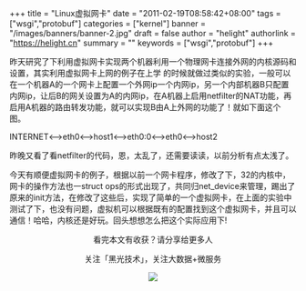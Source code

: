 +++
title = "Linux虚拟网卡"
date = "2011-02-19T08:58:42+08:00"
tags = ["wsgi","protobuf"]
categories = ["kernel"]
banner = "/images/banners/banner-2.jpg"
draft = false
author = "helight"
authorlink = "https://helight.cn"
summary = ""
keywords = ["wsgi","protobuf"]
+++

昨天研究了下利用虚拟网卡实现两个机器利用一个物理网卡连接外网的内核源码和设置，其实利用虚拟网卡上网的例子在上学 的时候就做过类似的实验，一般可以在一个机器A的一个网卡上配置一个外网ip一个内网ip，另一个内部机器B只配置内网ip，让后B的网关设置为A的内网ip，在A机器上启用netfilter的NAT功能，再启用A机器的路由转发功能，就可以实现B由A上外网的功能了！就如下面这个图。
<!--more-->

 INTERNET<——>eth0<——>host1<——>eth0:0<——>eth0<——>host2

昨晚又看了看netfilter的代码，恩，太乱了，还需要读读，以前分析有点太浅了。

今天有顺便虚拟网卡的例子，根据以前一个网卡程序，修改了下，32的内核中，网卡的操作方法也一struct ops的形式出现了，共同归net_device来管理，踢出了原来的init方法，在修改了这些后，实现了简单的一个虚拟网卡，在上面的实验中测试了下，也没有问题，虚拟机可以根据既有的配置找到这个虚拟网卡，并且可以通信！哈哈，内核还是好玩。回头想想怎么把这个实际应用下!

<center>
看完本文有收获？请分享给更多人<br>

关注「黑光技术」，关注大数据+微服务<br>

![](/images/qrcode_helight_tech.jpg)
</center>
